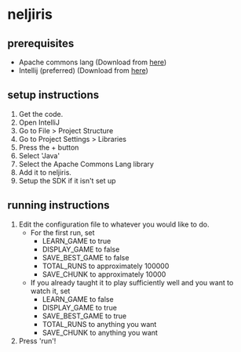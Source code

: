 # neljiris

## prerequisites

* Apache commons lang (Download from [here](https://commons.apache.org/proper/commons-lang/download_lang.cgi))
* Intellij (preferred) (Download from [here](https://www.jetbrains.com/idea/))


## setup instructions

1. Get the code.
2. Open IntelliJ
3. Go to File > Project Structure
4. Go to Project Settings > Libraries
5. Press the + button
6. Select 'Java'
7. Select the Apache Commons Lang library
8. Add it to neljiris.
9. Setup the SDK if it isn't set up


## running instructions

1. Edit the configuration file to whatever you would like to do.
    * For the first run, set
        * LEARN_GAME to true
        * DISPLAY_GAME to false
        * SAVE_BEST_GAME to false
        * TOTAL_RUNS to approximately 100000
        * SAVE_CHUNK to approximately 10000
    * If you already taught it to play sufficiently well and you want to watch it, set
        * LEARN_GAME to false
        * DISPLAY_GAME to true
        * SAVE_BEST_GAME to true
        * TOTAL_RUNS to anything you want
        * SAVE_CHUNK to anything you want
2. Press 'run'!